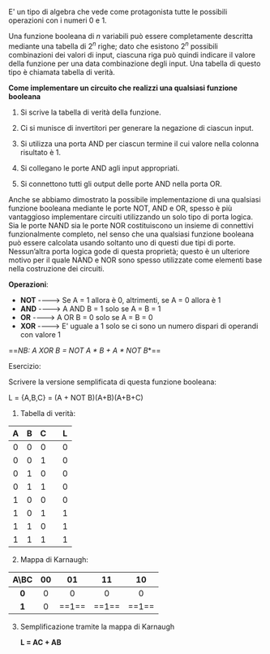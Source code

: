 E' un tipo di algebra che vede come protagonista tutte le possibili operazioni con i numeri 0 e 1.

Una funzione booleana di _n_ variabili può essere completamente descritta mediante una tabella di $2^n$ righe; dato che esistono $2^n$ possibili combinazioni dei valori di input, ciascuna riga può quindi indicare il valore della funzione per una data combinazione degli input. Una tabella di questo tipo è chiamata tabella di verità.

**Come implementare un circuito che realizzi una qualsiasi funzione booleana**

1. Si scrive la tabella di verità della funzione.

2. Ci si munisce di invertitori per generare la negazione di ciascun input.

3. Si utilizza una porta AND per ciascun termine il cui valore nella colonna risultato è 1.

4. Si collegano le porte AND agli input appropriati.

5. Si connettono tutti gli output delle porte AND nella porta OR.

Anche se abbiamo dimostrato la possibile implementazione di una qualsiasi funzione booleana mediante le porte NOT, AND e OR, spesso è più vantaggioso implementare circuiti utilizzando un solo tipo di porta logica.
Sia le porte NAND sia le porte NOR costituiscono un insieme di connettivi funzionalmente completo, nel senso che una qualsiasi funzione booleana può essere calcolata usando soltanto uno di questi due tipi di porte. Nessun’altra porta logica gode di questa proprietà; questo è un ulteriore motivo per il quale NAND e NOR sono spesso utilizzate come elementi base nella costruzione dei circuiti.

**Operazioni**: 

- **NOT**  ----> Se A = 1 allora è 0, altrimenti, se A = 0 allora è 1
- **AND** ----> A AND B = 1 solo se A = B = 1
- **OR** ----> A OR B = 0 solo se A = B = 0
- **XOR** ----> E' uguale a 1 solo se ci sono un numero dispari di operandi con valore 1


==*NB: A XOR B = NOT A * B + A * NOT B**==

Esercizio:

Scrivere la versione semplificata di questa funzione booleana:

L = {A,B,C} = (A + NOT B)(A+B)(A+B+C)

1) Tabella di verità:

|  A  |  B  |  C  |     |  L  |
| :-: | :-: | :-: | :-: | :-: |
|  0  |  0  |  0  |     |  0  |
|  0  |  0  |  1  |     |  0  |
|  0  |  1  |  0  |     |  0  |
|  0  |  1  |  1  |     |  0  |
|  1  |  0  |  0  |     |  0  |
|  1  |  0  |  1  |     |  1  |
|  1  |  1  |  0  |     |  1  |
|  1  |  1  |  1  |     |  1  |

2) Mappa di Karnaugh:

| A\BC  | 00  | 01  | 11  | 10  |
| :---: | :-: | :-: | :-: | :-: |
| **0** |  0  |  0  |  0  |  0  |
| **1** |  0  |  ==1==  |  ==1==  |  ==1==  |

3) Semplificazione tramite la mappa di Karnaugh

   **L = AC + AB**
